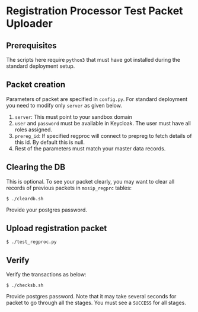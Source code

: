 # Registration Processor Test Packet Uploader 

## Prerequisites

The scripts here require `python3` that must have got installed during the standard deployment setup.

## Packet creation

Parameters of packet are specified in `config.py`. For standard deployment you need to modify only `server` as given below. 

1. `server`:  This must point to your sandbox domain 
1. `user` and `password` must be available in Keycloak. The user must have all roles assigned. 
1. `prereg_id`: If specified regproc will connect to prepreg to fetch details of this id. By default this is null.
1.  Rest of the parameters must match your master data records.  

## Clearing the DB
This is optional.  To see your packet clearly, you may want to clear all records of previous packets in `mosip_regprc` tables:

```
$ ./cleardb.sh
```
Provide your postgres password.

## Upload registration packet

```
$ ./test_regproc.py
```

## Verify
Verify the transactions as below:

```
$ ./checksb.sh

```
Provide postgres password.  Note that it may take several seconds for packet to go through all the stages.  You must see a `SUCCESS` for all stages. 
    
